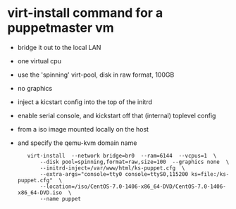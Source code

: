 
# virt-install command for a puppetmaster vm

 * bridge it out to the local LAN
 * one virtual cpu
 * use the 'spinning' virt-pool, disk in raw format, 100GB
 * no graphics
 * inject a kicstart config into the top of the initrd
 * enable serial console, and kickstart off that (internal) toplevel config
 * from a iso image mounted locally on the host
 * and specify the qemu-kvm domain name



		  virt-install  --network bridge=br0  --ram=6144  --vcpus=1  \
		      --disk pool=spinning,format=raw,size=100  --graphics none  \
		      --initrd-inject=/var/www/html/ks-puppet.cfg  \
		      --extra-args="console=tty0 console=ttyS0,115200 ks=file:/ks-puppet.cfg"  \
		      --location=/iso/CentOS-7.0-1406-x86_64-DVD/CentOS-7.0-1406-x86_64-DVD.iso  \
		      --name puppet

